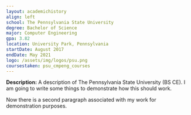 ```yaml
---
layout: academichistory
align: left
school: The Pennsylvania State University
degree: Bachelor of Science
major: Computer Engineering
gpa: 3.82
location: University Park, Pennsylvania
startDate: August 2017
endDate: May 2021
logo: /assets/img/logos/psu.png
coursestaken: psu_cmpeng_courses
---
```

**Description:** A description of The Pennsylvania State University (BS CE). I am going to write some things to demonstrate how this should work.

Now there is a second paragraph associated with my work for demonstration purposes.